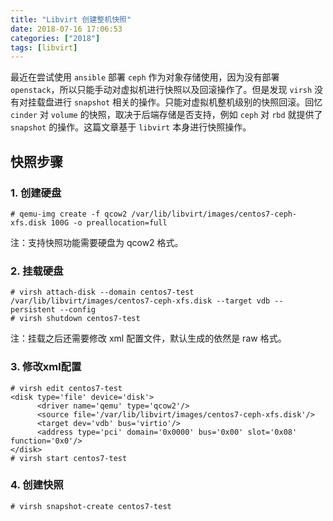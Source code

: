 ```yaml
---
title: "Libvirt 创建整机快照"
date: 2018-07-16 17:06:53
categories: ["2018"]
tags: [libvirt]
---
```


最近在尝试使用 `ansible` 部署 `ceph` 作为对象存储使用，因为没有部署 `openstack`，所以只能手动对虚拟机进行快照以及回滚操作了。但是发现 `virsh` 没有对挂载盘进行 `snapshot` 相关的操作。只能对虚拟机整机级别的快照回滚。回忆 `cinder` 对 `volume` 的快照，取决于后端存储是否支持，例如 `ceph` 对 `rbd` 就提供了 `snapshot` 的操作。这篇文章基于 `libvirt` 本身进行快照操作。

## 快照步骤

### 1. 创建硬盘

```
# qemu-img create -f qcow2 /var/lib/libvirt/images/centos7-ceph-xfs.disk 100G -o preallocation=full
```

注：支持快照功能需要硬盘为 qcow2 格式。

### 2. 挂载硬盘

```
# virsh attach-disk --domain centos7-test /var/lib/libvirt/images/centos7-ceph-xfs.disk --target vdb --persistent --config
# virsh shutdown centos7-test
```

注：挂载之后还需要修改 xml 配置文件，默认生成的依然是 raw 格式。

### 3. 修改xml配置

```
# virsh edit centos7-test
<disk type='file' device='disk'>
      <driver name='qemu' type='qcow2'/>
      <source file='/var/lib/libvirt/images/centos7-ceph-xfs.disk'/>
      <target dev='vdb' bus='virtio'/>
      <address type='pci' domain='0x0000' bus='0x00' slot='0x08' function='0x0'/>
</disk>
# virsh start centos7-test
```

### 4. 创建快照

```
# virsh snapshot-create centos7-test
```
